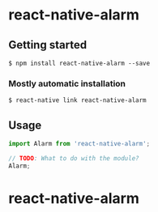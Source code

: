 # react-native-alarm

## Getting started

`$ npm install react-native-alarm --save`

### Mostly automatic installation

`$ react-native link react-native-alarm`

## Usage
```javascript
import Alarm from 'react-native-alarm';

// TODO: What to do with the module?
Alarm;
```
# react-native-alarm
